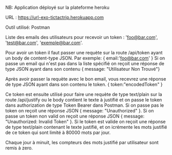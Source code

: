 NB: Application déployé sur la plateforme heroku

URL : https://url-exo-tictactrip.herokuapp.com

Outil utilisé: Postman

Liste des emails des utilisateurs pour recevoir un token : 'foo@bar.com', 'test@bar.com', 'exemple@bar.com'.

Pour avoir un token il faut passer une requète sur la route /api/token ayant un body de content-type JSON.
Par exemple: 
{
    email:'foo@bar.com'
}
Si on passe un email qui n'est pas dans la liste spécifié on reçoit une réponse de type JSON ayant dans son contenu { message: "Utilisateur Non Trouvé"}

Après avoir passer la requète avec le bon email, vous recevrez une réponse de type JSON ayant dans son contenu le token.
{
    token:"encodedToken"
}

Ce token est ensuite utilisé pour faire une requète de type text/plain sur la route /api/justify ou le body contient le texte à justifié et on passe le token dans authorization de type Token Bearer dans Postman.
Si on passe pas le token on reçoit une réponse JSON { message: "Unauthorized" }.
Si on passe un token non valid on reçoit une réponse JSON { message: "Unauthorized: Invalid Token" }.
Si le token est valide on reçoit une réponse de type text/plain contenant le texte justifié, et on icrémente les mots justifié de ce token qui sont limité à 80000 mots par jour.

Chaque jour à minuit, les compteurs des mots justifié par utilisateur sont remis à zero.
